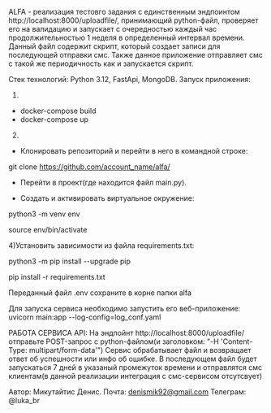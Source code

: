 ALFA - реализация тестовго задания с единственным эндпоинтом http://localhost:8000/uploadfile/, принимающий python-файл, проверяет его на валидацию и запускает с очередностью каждый час продолжительностью 1 неделя в определенный интервал времени. 
Данный файл содержит скрипт, который создает записи для последующей отправки смс. Также данное приложение отправляет смс с такой же периодичность как и запускается скрипт.

Стек технологий: Python 3.12, FastApi, MongoDB.
Запуск приложения:

1)
- docker-compose build
- docker-compose up

2)
- Клонировать репозиторий и перейти в него в командной строке:

git clone https://github.com/account_name/alfa/

- Перейти в проект(где находится файл main.py).

- Cоздать и активировать виртуальное окружение:

python3 -m venv env

source env/bin/activate

4)Установить зависимости из файла requirements.txt:

python3 -m pip install --upgrade pip

pip install -r requirements.txt

Переданный файл .env сохраните в корне папки alfa

Для запуска сервиса необходимо запустить его веб-приложение: uvicorn main:app --log-config=log_conf.yaml


РАБОТА СЕРВИСА API: На эндпойнт http://localhost:8000/uploadfile/ отправьте POST-запрос с python-файлом(и заголовком: "-H 'Content-Type: multipart/form-data'")
Сервис обрабатывает файл и возвращает ответ об успешности или инфо об ошибке. В последующем файл будет запускаться 7 дней в указаный промежуток времени и отправлятся смс клиентам(в данной реализации интеграция с смс-сервисом отсутсвует)



Автор: Микутайтис Денис. 
Почта: denismik92@gmail.com
Телеграм: @luka_br
